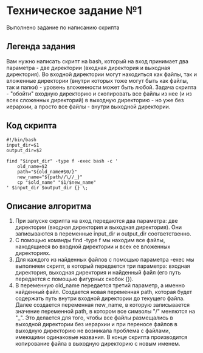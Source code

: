 # Техническое задание №1
Выполнено задание по написанию скрипта
## Легенда задания
Вам нужно написать скрипт на bash, который на вход принимает два параметра - две директории (входная директория и выходная директория). Во входной директории могут находиться как файлы, так и вложенные директории (внутри которых тоже могут быть как файлы, так и папки) - уровень вложенности может быть любой. Задача скрипта - "обойти" входную директорию и скопировать все файлы из нее (и из всех сложенных директорий) в выходную директорию - но уже без иерархии, а просто все файлы - внутри выходной директории.
## Код скрипта
```
#!/bin/bash
input_dir=$1
output_dir=$2

find "$input_dir" -type f -exec bash -c '
    old_name=$2
    path="${old_name#$0/}"   
    new_name="${path//\//_}"
    cp "$old_name" "$1/$new_name"
' $input_dir $output_dir {} \;   
```
## Описание алгоритма
1. При запуске скрипта на вход передаются два параметра: две директории (входная директория и выходная директория). Они записываются в переменные input_dir и output_dir соответственно.
2. С помощью команды find -type f мы находим все файлы, находящиеся во входной директории и всех ее вложенных директориях.
3. Для каждого из найденных файлов с помощью параметра -exec мы выполняем скрипт, в который передается три параметра: входная директория, выходная директория и найденный файл (его путь передается с помощью фигурных скобок {}).
4. В переменную old_name передается третий параметр, а именно найденный файл. Создается новая переменная path, которая будет содержать путь внутри входной директории до текущего файла. Далее создается переменная new_name, в которую записывается значение переменной path, в котором все символы "/" меняются на "_". Это делается для того, чтобы все файлы размещались в выходной директории без иерархии и при переносе файлов в выходную директорию не возникала проблема с файлами, имеющими одинаковые названия. В конце скрипта производится копирование файла в выходную директорию с новым именем. 
